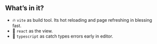 ## What’s in it?

- 🔥 `vite` as build tool. Its hot reloading and page refreshing in blessing fast.
- 👀 `react` as the view.
- 👮 `typescript` as catch types errors early in editor.
